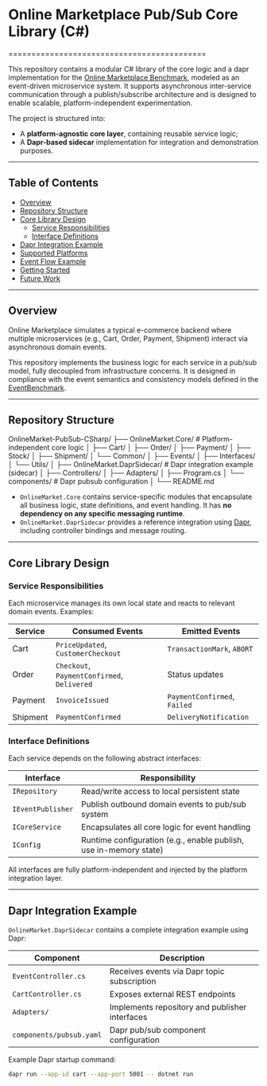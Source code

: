 # Online Marketplace Pub/Sub Core Library (C#)
===========================================

This repository contains a modular C# library of the core logic and a dapr implementation for the [Online Marketplace Benchmark](https://github.com/diku-dk/EventBenchmark), modeled as an event-driven microservice system. It supports asynchronous inter-service communication through a publish/subscribe architecture and is designed to enable scalable, platform-independent experimentation.

The project is structured into:
- A **platform-agnostic core layer**, containing reusable service logic;
- A **Dapr-based sidecar** implementation for integration and demonstration purposes.

---

## Table of Contents

- [Overview](#overview)
- [Repository Structure](#structure)
- [Core Library Design](#core)
  * [Service Responsibilities](#services)
  * [Interface Definitions](#interfaces)
- [Dapr Integration Example](#dapr)
- [Supported Platforms](#platforms)
- [Event Flow Example](#eventflow)
- [Getting Started](#start)
- [Future Work](#future)

---

## <a name="overview"></a>Overview

Online Marketplace simulates a typical e-commerce backend where multiple microservices (e.g., Cart, Order, Payment, Shipment) interact via asynchronous domain events.

This repository implements the business logic for each service in a pub/sub model, fully decoupled from infrastructure concerns. It is designed in compliance with the event semantics and consistency models defined in the [EventBenchmark](https://github.com/diku-dk/EventBenchmark).

---

## <a name="structure"></a>Repository Structure
OnlineMarket-PubSub-CSharp/
├── OnlineMarket.Core/             # Platform-independent core logic
│   ├── Cart/
│   ├── Order/
│   ├── Payment/
│   ├── Stock/
│   ├── Shipment/
│   └── Common/
│       ├── Events/
│       ├── Interfaces/
│       └── Utils/
│
├── OnlineMarket.DaprSidecar/     # Dapr integration example (sidecar)
│   ├── Controllers/
│   ├── Adapters/
│   ├── Program.cs
│   └── components/                # Dapr pubsub configuration
│
└── README.md

- `OnlineMarket.Core` contains service-specific modules that encapsulate all business logic, state definitions, and event handling. It has **no dependency on any specific messaging runtime**.
- `OnlineMarket.DaprSidecar` provides a reference integration using [Dapr](https://dapr.io/), including controller bindings and message routing.

---

## <a name="core"></a>Core Library Design

### <a name="services"></a>Service Responsibilities

Each microservice manages its own local state and reacts to relevant domain events. Examples:

| Service  | Consumed Events                          | Emitted Events                |
|----------|-------------------------------------------|-------------------------------|
| Cart     | `PriceUpdated`, `CustomerCheckout`        | `TransactionMark`, `ABORT`    |
| Order    | `Checkout`, `PaymentConfirmed`, `Delivered` | Status updates                |
| Payment  | `InvoiceIssued`                           | `PaymentConfirmed`, `Failed`  |
| Shipment | `PaymentConfirmed`                        | `DeliveryNotification`        |

### <a name="interfaces"></a>Interface Definitions

Each service depends on the following abstract interfaces:

| Interface | Responsibility |
|-----------|----------------|
| `IRepository` | Read/write access to local persistent state |
| `IEventPublisher` | Publish outbound domain events to pub/sub system |
| `ICoreService` | Encapsulates all core logic for event handling |
| `IConfig` | Runtime configuration (e.g., enable publish, use in-memory state) |

All interfaces are fully platform-independent and injected by the platform integration layer.

---

## <a name="dapr"></a>Dapr Integration Example

`OnlineMarket.DaprSidecar` contains a complete integration example using Dapr:

| Component | Description |
|-----------|-------------|
| `EventController.cs` | Receives events via Dapr topic subscription |
| `CartController.cs`  | Exposes external REST endpoints |
| `Adapters/` | Implements repository and publisher interfaces |
| `components/pubsub.yaml` | Dapr pub/sub component configuration |

Example Dapr startup command:

```bash
dapr run --app-id cart --app-port 5001 -- dotnet run
